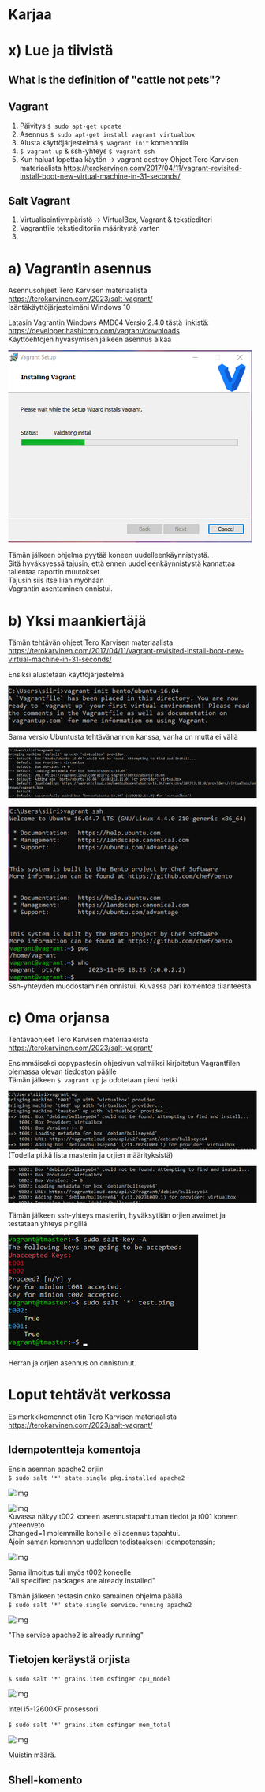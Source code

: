 # Karjaa  

# x) Lue ja tiivistä  

## What is the definition of "cattle not pets"?  

## Vagrant  
1. Päivitys ```$ sudo apt-get update```
2. Asennus ```$ sudo apt-get install vagrant virtualbox```
3. Alusta käyttöjärjestelmä ```$ vagrant init``` komennolla
4. ```$ vagrant up``` & ssh-yhteys ```$ vagrant ssh```
5. Kun haluat lopettaa käytön -> vagrant destroy
Ohjeet Tero Karvisen materiaalista https://terokarvinen.com/2017/04/11/vagrant-revisited-install-boot-new-virtual-machine-in-31-seconds/  

## Salt Vagrant  
1. Virtualisointiympäristö
   -> VirtualBox, Vagrant & tekstieditori
2. Vagrantfile tekstieditoriin määritystä varten
3. 

# a) Vagrantin asennus  
Asennusohjeet Tero Karvisen materiaalista https://terokarvinen.com/2023/salt-vagrant/   
Isäntäkäyttöjärjestelmäni Windows 10 

Latasin Vagrantin Windows AMD64 Versio 2.4.0 tästä linkistä: https://developer.hashicorp.com/vagrant/downloads   
Käyttöehtojen hyväsymisen jälkeen asennus alkaa   

![img](./h2.1.png)   

Tämän jälkeen ohjelma pyytää koneen uudelleenkäynnistystä.   
Sitä hyväksyessä tajusin, että ennen uudelleenkäynnistystä kannattaa tallentaa raportin muutokset   
Tajusin siis itse liian myöhään   
Vagrantin asentaminen onnistui.   

# b) Yksi maankiertäjä   
Tämän tehtävän ohjeet Tero Karvisen materiaalista https://terokarvinen.com/2017/04/11/vagrant-revisited-install-boot-new-virtual-machine-in-31-seconds/   

Ensiksi alustetaan käyttöjärjestelmä   

![img](./h2.2.png)   
Sama versio Ubuntusta tehtävänannon kanssa, vanha on mutta ei väliä

![img](./h2.3.png)   



![imh](./h2.4.png)   
Ssh-yhteyden muodostaminen onnistui. Kuvassa pari komentoa tilanteesta   

# c) Oma orjansa   

Tehtäväohjeet Tero Karvisen materiaaleista https://terokarvinen.com/2023/salt-vagrant/   

Ensimmäiseksi copypastesin ohjesivun valmiiksi kirjoitetun Vagrantfilen olemassa olevan tiedoston päälle   
Tämän jälkeen ```$ vagrant up``` ja odotetaan pieni hetki   

![img](./h2.5.png)   
(Todella pitkä lista masterin ja orjien määrityksistä)

![img](./h2.6.png)   

Tämän jälkeen ssh-yhteys masteriin, hyväksytään orjien avaimet ja testataan yhteys pingillä

![img](./h2.7.png)   

Herran ja orjien asennus on onnistunut.   

# Loput tehtävät verkossa   

Esimerkkikomennot otin Tero Karvisen materiaalista https://terokarvinen.com/2023/salt-vagrant/   

## Idempotentteja komentoja      

Ensin asennan apache2 orjiin   
```$ sudo salt '*' state.single pkg.installed apache2```   

![img](./h2.8.png)   

![img](h2.9.png)   
Kuvassa näkyy t002 koneen asennustapahtuman tiedot ja t001 koneen yhteenveto   
Changed=1 molemmille koneille eli asennus tapahtui.   
Ajoin saman komennon uudelleen todistaakseni idempotenssin;   

![img](./h2.10.png)   

Sama ilmoitus tuli myös t002 koneelle.   
"All specified packages are already installed"   

Tämän jälkeen testasin onko samainen ohjelma päällä   
```$ sudo salt '*' state.single service.running apache2```   

![img](./h2.11.png)   

"The service apache2 is already running"   

## Tietojen keräystä orjista   

```$ sudo salt '*' grains.item osfinger cpu_model```   

![img](./h2.12.png)   

Intel i5-12600KF prosessori

```$ sudo salt '*' grains.item osfinger mem_total```   

![img](./h2.13.png)   

Muistin määrä.   

## Shell-komento   

















